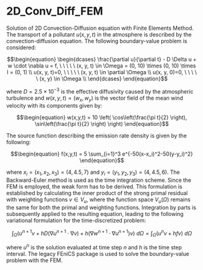 # 2D_Conv_Diff_FEM
Solution of 2D Convection-Diffusion equation with Finite Elements Method. The transport of a pollutant $`u(x,y,t)`$ in the atmosphere is described by the convection-diffusion equation. The following boundary-value problem is considered:

```math
\begin{equation}
    \begin{dcases} 
        \frac{\partial u}{\partial t} - D \Delta u + w \cdot \nabla u = f, \ \ \ \ \ (x, y, t) \in \Omega = (0, 10) \times (0, 10) \times I = (0, 1) \\
        u(x, y, t)=0, \ \ \ \ \ (x, y, t) \in \partial \Omega \\
        u(x, y, 0)=0, \ \ \ \ \ (x, y) \in \Omega \\
    \end{dcases}
\end{equation}
```

where $`D=2.5\times10^{-3}`$ is the effective diffusivity caused by the atmospheric turbulence and $`w(x,y,t) = (w_x, w_y)`$ is the vector field of the mean wind velocity with its components given by:

```math
\begin{equation}
  w(x,y,t) = 10 \left( \cos\left(\frac{\pi t}{2} \right), \sin\left(\frac{\pi t}{2} \right)  \right)
\end{equation}
```

The source function describing the emission rate density is given by the following:

```math
\begin{equation}
  f(x,y,t) = 5 \sum_{i=1}^3 e^{-50(x-x_i)^2-50(y-y_i)^2}
\end{equation}
```

where $`x_i=(x_1, x_2, x_3)=(4, 4.5, 7)`$ and $`y_i=(y_1, y_2, y_3)=(4, 4.5, 6)`$. The Backward-Euler method is used as the time integration scheme. Since the FEM is employed, the weak form has to be derived. This formulation is established by calculating the inner product of the strong primal residual with weighting functions $`v \in V_u`$, where the function space $`V_u(\Omega)`$ remains the same for both the primal and weighting functions. Integration by parts is subsequently applied to the resulting equation, leading to the following variational formulation for the time-discretized problem:

```math
\begin{equation}
    \int_\Omega \left( u^{n+1} v + h D \left( \nabla u^{n + 1} \cdot \nabla v \right) + h \left(\nabla w^{n + 1} \cdot \nabla u^{n + 1} \right) v \right) \ d\Omega = \int_{\Omega} \left(u^n v + h f v \right) \ d\Omega
\end{equation}
```

where $`u^n`$ is the solution evaluated at time step $`n`$ and $`h`$ is the time step interval. The legacy FEniCS package is used to solve the boundary-value problem with the FEM.
